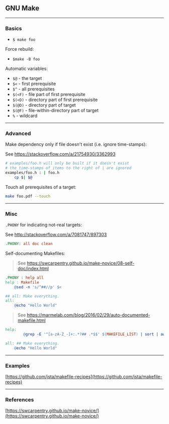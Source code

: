 ## GNU Make

---

### Basics

- `$ make foo`

Force rebuild:

- `$make -B foo`

Automatic variables:

- `$@` - the target
- `$<` - first prerequisite
- `$^` - all prerequisites
- `$(<F)` - file part of first prerequisite
- `$(<D)` - directory part of first prerequisite
- `$(@D)` - directory part of target
- `$(@F)` - file-within-directory part of target
- `%` - wildcard

---

### Advanced

Make dependency only if file doesn't exist (i.e. ignore time-stamps):

See <https://stackoverflow.com/a/21754930/3362993>

```bash
# examples/foo.h will only be built if it doesn't exist
# the time-stamps of items to the right of | are ignored
examples/foo.h : | foo.h
    cp $| $@
```

Touch all prerequisites of a target:

```bash
make foo.pdf --touch
```

---

### Misc

`.PHONY` for indicating not-real targets:

See <http://stackoverflow.com/a/7081747/897303>

```makefile
.PHONY: all doc clean
```

Self-documenting Makefiles:

> See <https://swcarpentry.github.io/make-novice/08-self-doc/index.html>

```makefile
.PHONY : help all
help : Makefile
    @sed -n 's/^##//p' $<

## all: Make everything.
all:
    @echo "Hello World"
```

> See <https://marmelab.com/blog/2016/02/29/auto-documented-makefile.html>

```makefile
help:
        @grep -E '^[a-zA-Z_-]+:.*?## .*$$' $(MAKEFILE_LIST) | sort | awk 'BEGIN {FS = ":.*?## "}; {printf "\033[36m%-30s\033[0m %s\n", $$1, $$2}'^S

all: ## Make everything.
    @echo "Hello World"
```

---

### Examples

[https://github.com/jsta/makefile-recipes](https://github.com/jsta/makefile-recipes)

---

### References

[https://swcarpentry.github.io/make-novice/](https://swcarpentry.github.io/make-novice/)
